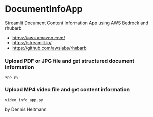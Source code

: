 # DocumentInfoApp
Streamlit Document Content Information App using AWS Bedrock and rhubarb

- https://aws.amazon.com/
- https://streamlit.io/
- https://github.com/awslabs/rhubarb

### Upload PDF or JPG file and get structured document information
`app.py`

### Upload MP4 video file and get content information
`video_info_app.py`

by Dennis Heitmann
